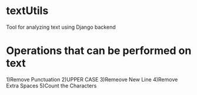 # textUtils
Tool for analyzing text using Django backend
# Operations that can be performed on text
1)Remove Punctuation
2)UPPER CASE
3)Remeove New Line
4)Remove Extra Spaces
5)Count the Characters
